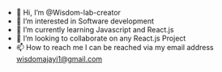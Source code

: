 - 👋 Hi, I’m @Wisdom-lab-creator
- 👀 I’m interested in Software development
- 🌱 I’m currently learning Javascript and React.js
- 💞️ I’m looking to collaborate on any React.js Project
- 📫 How to reach me I can be reached via my email address wisdomajayi1@gmail.com

<!---
Wisdom-lab-creator/Wisdom-lab-creator is a ✨ special ✨ repository because its `README.md` (this file) appears on your GitHub profile.
You can click the Preview link to take a look at your changes.
--->
